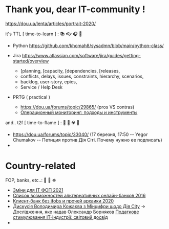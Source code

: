 # Thank you, dear IT-community !

https://dou.ua/lenta/articles/portrait-2020/

it's TTL [ time-to-learn ] :  📚 👓 🎧 🎤 
- Python  https://github.com/khomah8/sysadmn/blob/main/python-class/

- Jira  https://www.atlassian.com/software/jira/guides/getting-started/overview 
  - [planning, [capacity, [dependencies, [releases, 
  - conflicts, delays, issues, constraints, hierarchy, scenarios, 
  - backlog, user-story, epics, 
  - Service / Help Desk 
- PRTG  ( practical )
  - https://dou.ua/forums/topic/29865/ (pros VS contras)
  - [Операционный мониторинг: подходы и инструменты](https://dou.ua/forums/topic/32560/)

and.. t2f [ time-to-flame ] :  🤔 🦩 ☢️ 🔋 
- https://dou.ua/forums/topic/33040/ (17 березня, 17:50 -- Yegor Chumakov -- Петиция против Дія Сіті. Почему нужно ее подписать)
- 

# Country-related

FOP, banks, etc..:  🏦 🎠 ☸️  
- [Зміни для ІТ ФОП 2021](https://dou.ua/forums/topic/32458/?)
- [Список возможностей альтернативных онлайн-банков 2016](https://dou.ua/forums/topic/19404/)
- [Клиент-банк без ifobs и прочей архаики 2020](https://dou.ua/forums/topic/30947/)
- [Дискусія Володимира Кожаєва з Мінцифри щодо Дія City](https://dou.ua/forums/topic/33102/) -> Дослідження, яке надав Олександр Борняков [Податкове стимулювання IT-індустрії: світовий досвід](https://thepage.ua/ua/special-projects/podatkove-stimulyuvannya-it-industriyi-svitovij-dosvid)
- 

